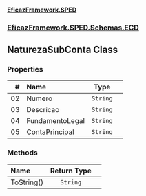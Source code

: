 #### [EficazFramework.SPED](EficazFrameworkSPED.md 'EficazFramework SPED')
### [EficazFramework.SPED.Schemas.ECD](EficazFramework.SPED.Schemas.ECD.md 'EficazFramework.SPED.Schemas.ECD')

## NaturezaSubConta Class
### Properties

| # | Name | Type | |
| ---: | :--- | :---: | :--- |
| 02 | Numero | `String` |  |
| 03 | Descricao | `String` |  |
| 04 | FundamentoLegal | `String` |  |
| 05 | ContaPrincipal | `String` |  |
### Methods

| Name | Return Type | |
| :--- | :---: | :--- |
| ToString() | `String` |  |
